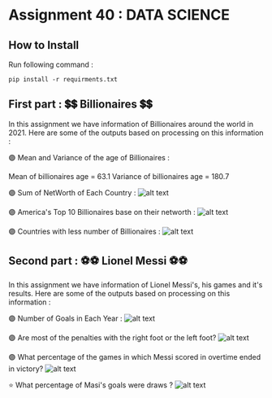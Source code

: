 # Assignment 40 : DATA SCIENCE

## How to Install
Run following command :
```
pip install -r requirments.txt
```

## First part : 💲💲 Billionaires 💲💲
In this assignment we have information of Billionaires around the world in 2021. Here are some of the outputs based on processing on this information :

🟣 Mean and Variance of the age  of Billionaires :

Mean of billionaires age =  63.1
Variance of billionaires age =  180.7

🟣 Sum of NetWorth of Each Country :
![alt text](<outputs/output1 networth sum.png>)

🟣 America's Top 10 Billionaires base on their networth :
![alt text](<outputs/output1 USA top 10.png>)

🟣 Countries with less number of Billionaires :
![alt text](<outputs/output1 country with less number of billionaires.png>)

## Second part : ⚽⚽ Lionel Messi ⚽⚽
In this assignment we have information of Lionel Messi's, his games and it's results. Here are some of the outputs based on processing on this 
information :

🟣 Number of Goals in Each Year :
![alt text](<outputs/output2 goals in each year.png>)

🟣 Are most of the penalties with the right foot or the left foot?
![alt text](<outputs/output2 Right foot Vs. Left foot.png>)

🟣 What percentage of the games in which Messi scored in overtime ended in victory?
![alt text](<outputs/output2 victory by overtime goals.png>)

⭐ What percentage of Masi's goals were draws ?
![alt text](<outputs/output2 draw or not.png>)